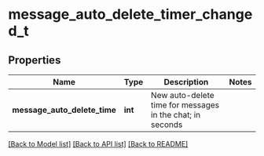 # message_auto_delete_timer_changed_t

## Properties
Name | Type | Description | Notes
------------ | ------------- | ------------- | -------------
**message_auto_delete_time** | **int** | New auto-delete time for messages in the chat; in seconds | 

[[Back to Model list]](../README.md#documentation-for-models) [[Back to API list]](../README.md#documentation-for-api-endpoints) [[Back to README]](../README.md)


